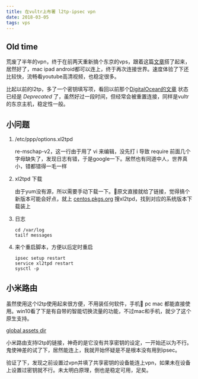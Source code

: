 ```yaml
---
title: 在vultr上布署 l2tp-ipsec vpn
date: 2018-03-05
tags: vps
---
```


## Old time
荒废了半年的vpn，终于在前两天重新搞个东京的vps，跟着这篇[文章](https://segmentfault.com/a/1190000006125737)搭了起来，居然好了，mac ipad android都可以连上，终于再次连接世界。速度体验了下还比较快，流畅看youtube高清视频，也稳定很多。

比起以前的l2tp，多了一个密钥填写项，看回以前那个[DigitalOcean的文章](https://www.digitalocean.com/community/tutorials/how-to-setup-your-own-vpn-with-pptp) 状态已经是 _Deprecated_ 了，虽然好过一段时间，但经常会被重置连接，同样是vultr的东京主机，稳定性一般。

## 小问题

1. /etc/ppp/options.xl2tpd

    re-mschap-v2，这一行由于用了 vi 来编辑，没先打 i 导致 require 前面几个字母缺失了，发现日志有错，于是google一下。居然也有同道中人，世界真小，错都错得一毛一样

2. xl2tpd 下载

    由于yum没有源，所以需要手动下载一下。原文直接就给了链接，觉得搞个新版本可能会好点，就上 [centos.pkgs.org](http://centos.pkgs.org) 搜xl2tpd，找到对应的系统版本下载装上
3. 日志

    ```
    cd /var/log
    tailf messages
    ```

4. 来个重启脚本，方便以后定时重启

    ```
    ipsec setup restart
    service xl2tpd restart
    sysctl -p 
    ```

## 小米路由

虽然使用这个l2tp使用起来很方便，不用装任何软件，手机 pc mac 都能直接使用。win10看了下是有自带的智能切换流量的功能，不过mac和手机，就少了这个原生支持。

[global assets dir](/assets/imgs/mi_route.png)

小米路由支持l2tp的链接，神奇的是它没有共享密钥的设定，一开始还以为不行。鬼使神差的试了下，居然能连上，我就开始怀疑是不是根本没有用到ipsec。

验证了下，发现之前设置过vpn并填了共享密钥的设备能连上vpn，如果未在设备上设置过密钥就不行。未太明白原理，倒也是稳定可用，足矣。
